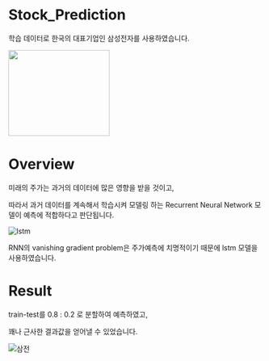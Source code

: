 # Stock_Prediction

학습 데이터로 한국의 대표기업인 삼성전자를 사용하였습니다.

<img src="https://user-images.githubusercontent.com/50981989/89871074-c6f88b00-dbf1-11ea-855c-a6d2e7b41975.PNG"  width="200" height="170">

# Overview

미래의 주가는 과거의 데이터에 많은 영향을 받을 것이고,

따라서 과거 데이터를 계속해서 학습시켜 모델링 하는 Recurrent Neural Network 모델이 예측에 적합하다고 판단됩니다.

![lstm](https://user-images.githubusercontent.com/50981989/89870391-bbf12b00-dbf0-11ea-8783-b926b186efd1.png)

RNN의 vanishing gradient problem은 주가예측에 치명적이기 때문에 lstm 모델을 사용하였습니다.


# Result

train-test를 0.8 : 0.2 로 분할하여 예측하였고,

꽤나 근사한 결과값을 얻어낼 수 있었습니다.

![삼전](https://user-images.githubusercontent.com/50981989/89870395-bc89c180-dbf0-11ea-86fb-49e9344df451.PNG)
